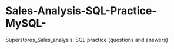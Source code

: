 # Sales-Analysis-SQL-Practice-MySQL-
Superstores_Sales_analysis: SQL practice (questions and answers)
